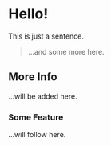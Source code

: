 # Hello!

This is just a sentence.

> ...and some more here.

## More Info

...will be added here.

### Some Feature

...will follow here.